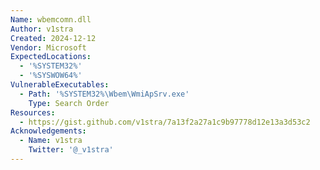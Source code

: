 ```yaml
---
Name: wbemcomn.dll
Author: v1stra
Created: 2024-12-12
Vendor: Microsoft
ExpectedLocations:
  - '%SYSTEM32%'
  - '%SYSWOW64%'
VulnerableExecutables:
  - Path: '%SYSTEM32%\Wbem\WmiApSrv.exe'
    Type: Search Order
Resources:
  - https://gist.github.com/v1stra/7a13f2a27a1c9b97778d12e13a3d53c2
Acknowledgements:
  - Name: v1stra
    Twitter: '@_v1stra' 
---
```


